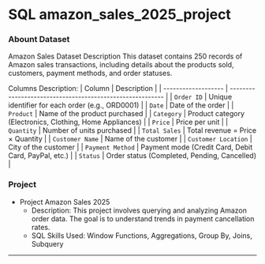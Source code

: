 # SQL amazon_sales_2025_project
### Abount Dataset
Amazon Sales Dataset Description
This dataset contains 250 records of Amazon sales transactions, including details about the products sold, customers, payment methods, and order statuses.

Columns Description:
| Column              | Description                                               |
| ------------------- | --------------------------------------------------------- |
| `Order ID`          | Unique identifier for each order (e.g., ORD0001)          |
| `Date`              | Date of the order                                         |
| `Product`           | Name of the product purchased                             |
| `Category`          | Product category (Electronics, Clothing, Home Appliances) |
| `Price`             | Price per unit                                            |
| `Quantity`          | Number of units purchased                                 |
| `Total Sales`       | Total revenue = Price × Quantity                          |
| `Customer Name`     | Name of the customer                                      |
| `Customer Location` | City of the customer                                      |
| `Payment Method`    | Payment mode (Credit Card, Debit Card, PayPal, etc.)      |
| `Status`            | Order status (Completed, Pending, Cancelled)              |


### Project

- Project Amazon Sales 2025
  - Description: This project involves querying and analyzing Amazon order data. The goal is to understand trends in payment cancellation rates.
  - SQL Skills Used: Window Functions, Aggregations, Group By, Joins, Subquery

 ---
